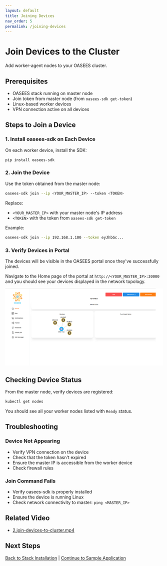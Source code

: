 ```yaml
---
layout: default
title: Joining Devices
nav_order: 5
permalink: /joining-devices
---
```


# Join Devices to the Cluster

Add worker-agent nodes to your OASEES cluster.

## Prerequisites

- OASEES stack running on master node
- Join token from master node (from `oasees-sdk get-token`)
- Linux-based worker devices
- VPN connection active on all devices

## Steps to Join a Device

### 1. Install oasees-sdk on Each Device

On each worker device, install the SDK:

```bash
pip install oasees-sdk
```

### 2. Join the Device

Use the token obtained from the master node:

```bash
oasees-sdk join --ip <YOUR_MASTER_IP> --token <TOKEN>
```

Replace:
- `<YOUR_MASTER_IP>` with your master node's IP address
- `<TOKEN>` with the token from `oasees-sdk get-token`

Example:

```bash
oasees-sdk join --ip 192.168.1.100 --token eyJhbGc...
```

### 3. Verify Devices in Portal

The devices will be visible in the OASEES portal once they've successfully joined.

Navigate to the Home page of the portal at `http://<YOUR_MASTER_IP>:30000` and you should see your devices displayed in the network topology.

![Device Topology Example](../assets/device-topology.png)

## Checking Device Status

From the master node, verify devices are registered:

```bash
kubectl get nodes
```

You should see all your worker nodes listed with `Ready` status.

## Troubleshooting

### Device Not Appearing

- Verify VPN connection on the device
- Check that the token hasn't expired
- Ensure the master IP is accessible from the worker device
- Check firewall rules

### Join Command Fails

- Verify oasees-sdk is properly installed
- Ensure the device is running Linux
- Check network connectivity to master: `ping <MASTER_IP>`

## Related Video

- [2.join-devices-to-cluster.mp4](https://nocncsrd.sharepoint.com/:v:/r/sites/OASEES2/Shared%20Documents/WP5/OASEES%20STACK%20%26%20SDK%20GUIDE/3.join-devices-to-cluster.mp4?csf=1&web=1&e=zSA1H8)

## Next Steps

[Back to Stack Installation](stack-installation) | [Continue to Sample Application](sample-application)
